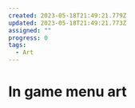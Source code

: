 ```yaml
---
created: 2023-05-18T21:49:21.779Z
updated: 2023-05-18T21:49:21.773Z
assigned: ""
progress: 0
tags:
  - Art
---
```


# In game menu art
